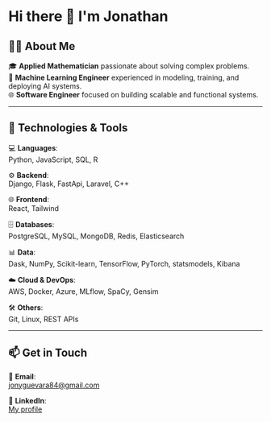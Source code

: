 # Hi there 👋 I'm Jonathan  

## 👨‍💻 About Me  
🎓 **Applied Mathematician** passionate about solving complex problems.  
🤖 **Machine Learning Engineer** experienced in modeling, training, and deploying AI systems.  
🌐 **Software Engineer** focused on building scalable and functional systems.  

---

## 🚀 Technologies & Tools  

💻 **Languages**:  
Python, JavaScript, SQL, R  

⚙️ **Backend**:  
Django, Flask, FastApi, Laravel, C++

🌐 **Frontend**:  
React, Tailwind

🗄️ **Databases**:  
PostgreSQL, MySQL, MongoDB, Redis, Elasticsearch  

📊 **Data**:  
Dask, NumPy, Scikit-learn, TensorFlow, PyTorch, statsmodels, Kibana  

☁️ **Cloud & DevOps**:  
AWS, Docker, Azure, MLflow, SpaCy, Gensim  

🛠️ **Others**:  
Git, Linux, REST APIs  

---

## 📫 Get in Touch  

📧 **Email**:  
[jonyguevara84@gmail.com](mailto:jonyguevara84@gmail.com)  

💼 **LinkedIn**:  
[My profile](https://www.linkedin.com/in/jonathanguevara123/)  
